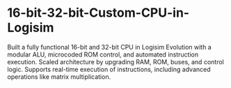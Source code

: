 # 16-bit-32-bit-Custom-CPU-in-Logisim
Built a fully functional 16-bit and 32-bit CPU in Logisim Evolution with a modular ALU, microcoded ROM control, and automated instruction execution. Scaled architecture by upgrading RAM, ROM, buses, and control logic. Supports real-time execution of instructions, including advanced operations like matrix multiplication. 
